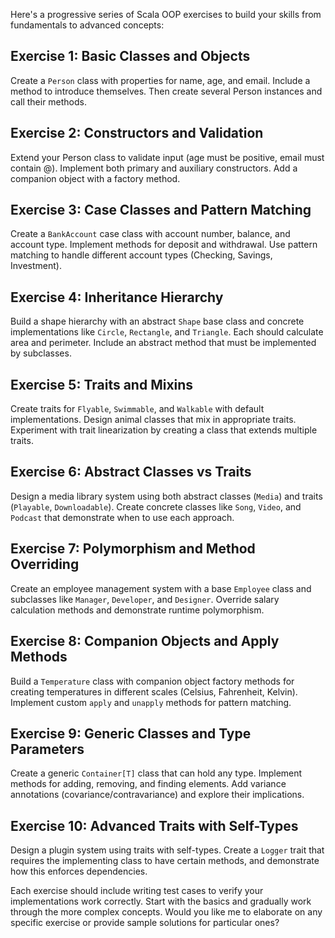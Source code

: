 Here's a progressive series of Scala OOP exercises to build your skills from fundamentals to advanced concepts:

## Exercise 1: Basic Classes and Objects
Create a `Person` class with properties for name, age, and email. Include a method to introduce themselves. Then create several Person instances and call their methods.

## Exercise 2: Constructors and Validation
Extend your Person class to validate input (age must be positive, email must contain @). Implement both primary and auxiliary constructors. Add a companion object with a factory method.

## Exercise 3: Case Classes and Pattern Matching
Create a `BankAccount` case class with account number, balance, and account type. Implement methods for deposit and withdrawal. Use pattern matching to handle different account types (Checking, Savings, Investment).

## Exercise 4: Inheritance Hierarchy
Build a shape hierarchy with an abstract `Shape` base class and concrete implementations like `Circle`, `Rectangle`, and `Triangle`. Each should calculate area and perimeter. Include an abstract method that must be implemented by subclasses.

## Exercise 5: Traits and Mixins
Create traits for `Flyable`, `Swimmable`, and `Walkable` with default implementations. Design animal classes that mix in appropriate traits. Experiment with trait linearization by creating a class that extends multiple traits.

## Exercise 6: Abstract Classes vs Traits
Design a media library system using both abstract classes (`Media`) and traits (`Playable`, `Downloadable`). Create concrete classes like `Song`, `Video`, and `Podcast` that demonstrate when to use each approach.

## Exercise 7: Polymorphism and Method Overriding
Create an employee management system with a base `Employee` class and subclasses like `Manager`, `Developer`, and `Designer`. Override salary calculation methods and demonstrate runtime polymorphism.

## Exercise 8: Companion Objects and Apply Methods
Build a `Temperature` class with companion object factory methods for creating temperatures in different scales (Celsius, Fahrenheit, Kelvin). Implement custom `apply` and `unapply` methods for pattern matching.

## Exercise 9: Generic Classes and Type Parameters
Create a generic `Container[T]` class that can hold any type. Implement methods for adding, removing, and finding elements. Add variance annotations (covariance/contravariance) and explore their implications.

## Exercise 10: Advanced Traits with Self-Types
Design a plugin system using traits with self-types. Create a `Logger` trait that requires the implementing class to have certain methods, and demonstrate how this enforces dependencies.

Each exercise should include writing test cases to verify your implementations work correctly. Start with the basics and gradually work through the more complex concepts. Would you like me to elaborate on any specific exercise or provide sample solutions for particular ones?